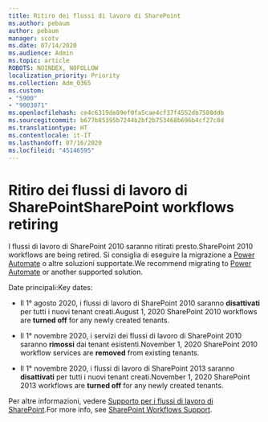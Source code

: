 ```yaml
---
title: Ritiro dei flussi di lavoro di SharePoint
ms.author: pebaum
author: pebaum
manager: scotv
ms.date: 07/14/2020
ms.audience: Admin
ms.topic: article
ROBOTS: NOINDEX, NOFOLLOW
localization_priority: Priority
ms.collection: Adm_O365
ms.custom:
- "5900"
- "9003071"
ms.openlocfilehash: ce4c6319de89ef0fa5cae4cf37f4552db7508ddb
ms.sourcegitcommit: b677b85395b7244b2bf2b753468b696b4cf27c8d
ms.translationtype: HT
ms.contentlocale: it-IT
ms.lasthandoff: 07/16/2020
ms.locfileid: "45146595"
---
```

# <a name="sharepoint-workflows-retiring"></a><span data-ttu-id="62bbc-102">Ritiro dei flussi di lavoro di SharePoint</span><span class="sxs-lookup"><span data-stu-id="62bbc-102">SharePoint workflows retiring</span></span>

<span data-ttu-id="62bbc-103">I flussi di lavoro di SharePoint 2010 saranno ritirati presto.</span><span class="sxs-lookup"><span data-stu-id="62bbc-103">SharePoint 2010 workflows are being retired.</span></span> <span data-ttu-id="62bbc-104">Si consiglia di eseguire la migrazione a [Power Automate](https://docs.microsoft.com/power-automate/getting-started) o altre soluzioni supportate.</span><span class="sxs-lookup"><span data-stu-id="62bbc-104">We recommend migrating to [Power Automate](https://docs.microsoft.com/power-automate/getting-started) or another supported solution.</span></span> 

<span data-ttu-id="62bbc-105">Date principali:</span><span class="sxs-lookup"><span data-stu-id="62bbc-105">Key dates:</span></span>

- <span data-ttu-id="62bbc-106">Il 1° agosto 2020, i flussi di lavoro di SharePoint 2010 saranno **disattivati** per tutti i nuovi tenant creati.</span><span class="sxs-lookup"><span data-stu-id="62bbc-106">August 1, 2020 SharePoint 2010 workflows are **turned off** for any newly created tenants.</span></span>

- <span data-ttu-id="62bbc-107">Il 1° novembre 2020, i servizi dei flussi di lavoro di SharePoint 2010 saranno **rimossi** dai tenant esistenti.</span><span class="sxs-lookup"><span data-stu-id="62bbc-107">November 1, 2020 SharePoint 2010 workflow services are **removed** from existing tenants.</span></span>

- <span data-ttu-id="62bbc-108">Il 1° novembre 2020, i flussi di lavoro di SharePoint 2013 saranno **disattivati** per tutti i nuovi tenant creati.</span><span class="sxs-lookup"><span data-stu-id="62bbc-108">November 1, 2020 SharePoint 2013 workflows are **turned off** for any newly created tenants.</span></span>

<span data-ttu-id="62bbc-109">Per altre informazioni, vedere [Supporto per i flussi di lavoro di SharePoint](https://aka.ms/sp-workflows-support).</span><span class="sxs-lookup"><span data-stu-id="62bbc-109">For more info, see [SharePoint Workflows Support](https://aka.ms/sp-workflows-support).</span></span>
